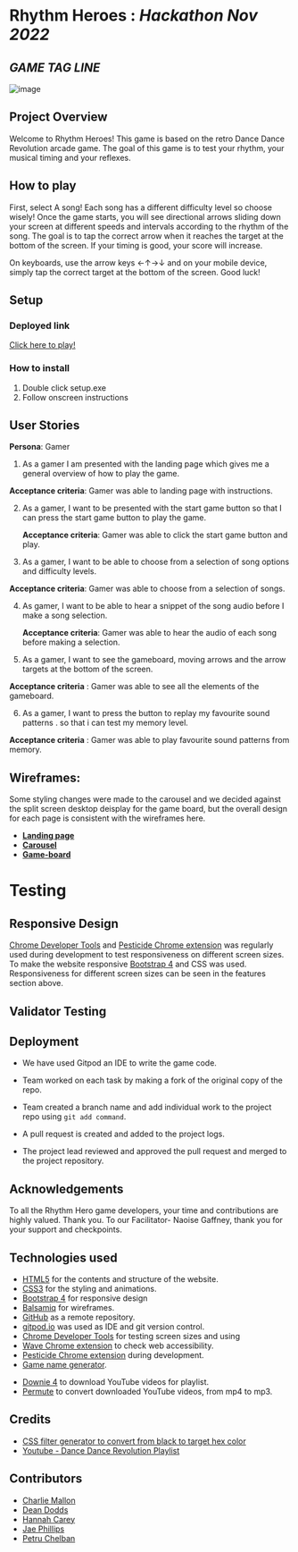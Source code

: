 # **Rhythm Heroes** : *Hackathon Nov 2022*
## *GAME TAG LINE*

![image]()

## Project Overview
Welcome to Rhythm Heroes!
This game is based on the retro Dance Dance Revolution arcade game. The goal of this game is to test your rhythm, your musical timing and your reflexes.


## How to play
First, select A song! Each song has a different difficulty level so choose wisely!
Once the game starts, you will see directional arrows sliding down your screen at different speeds and intervals according to the rhythm of the song. The goal is to tap the correct arrow when it reaches the target at the bottom of the screen. If your timing is good, your score will increase.

On keyboards, use the arrow keys ←↑→↓ and on your mobile device, simply tap the correct target at the bottom of the screen.
Good luck!

## Setup

### Deployed link

[Click here to play!](charliemallon.github.io/hackathonHero/)

### How to install

1. Double click setup.exe
2. Follow onscreen instructions

## User Stories 

**Persona**: Gamer 

1. As a gamer I am presented with the landing page which gives me a general overview of
   how to play the game. 

**Acceptance criteria**: Gamer was able to landing page with instructions.
 
2. As a gamer, I want to be presented with the start game button
   so that I can press the start game button to play the game. 

   **Acceptance criteria**: Gamer was able to click the start game button and play.

3. As a gamer, I want to be able to choose from a selection of song options and difficulty levels.

**Acceptance criteria**:  Gamer was able to choose from a selection of songs.

4. As gamer, I want to be able to hear a snippet of the song audio before I make a song selection.

   **Acceptance criteria**: Gamer was able to hear the audio of each song before making a selection.


5. As a gamer, I want to see the gameboard, moving arrows and the arrow targets at the bottom of the screen.

  **Acceptance criteria** : Gamer was able to see all the elements of the gameboard.

6. As a gamer, I want to press the button to replay my favourite sound patterns .
 so that i can test my memory level.

 **Acceptance criteria** :  Gamer was able to play favourite sound patterns from memory.

## Wireframes:

Some styling changes were made to the carousel and we decided against the split screen desktop deisplay for the game board, but the overall design for each page is consistent with the wireframes here.

  * [**Landing page**](assets/images/wireframes-carousel.png)
  * [**Carousel**](assets/images/wireframes-carousel.png)
  * [**Game-board**](assets/images/wireframes-gameboard.png)

# Testing

## Responsive Design
[Chrome Developer Tools](https://developer.chrome.com/docs/devtools/) and [Pesticide Chrome extension](https://chrome.google.com/webstore/detail/pesticide-for-chrome-with/neonnmencpneifkhlmhmfhfiklgjmloi) was regularly used during development to test responsiveness on different  screen sizes.
To make the website responsive [Bootstrap 4](https://getbootstrap.com/docs/4.0/getting-started/introduction/) and CSS was used.
Responsiveness for different screen sizes can be seen in the features section above.

## Validator Testing

## Deployment

 * We have used Gitpod an IDE to write the  game code.

 * Team worked on each task by making a fork of the original copy of the repo.

 * Team created a branch name and add individual work to the project repo using ```git add command```.

 * A pull request is created and added to the project logs.
   
 * The project lead reviewed and approved the pull request and merged to the project repository.

 
## Acknowledgements

To all the Rhythm Hero game developers, your time and contributions are highly valued. Thank you.
To our Facilitator- Naoise Gaffney, thank you for your support and checkpoints.


## Technologies used

- [HTML5](https://en.wikipedia.org/wiki/HTML5) for the contents and structure of the website.
- [CSS3](https://en.wikipedia.org/wiki/CSS) for the styling and animations.
- [Bootstrap 4](https://getbootstrap.com/docs/4.0/getting-started/introduction/) for responsive design
- [Balsamiq](https://balsamiq.com/) for wireframes.
- [GitHub](https://github.com/) as a remote repository.
- [gitpod.io](https://www.gitpod.io) was used as IDE and  git version control.
- [Chrome Developer Tools](https://developer.chrome.com/docs/devtools/) for testing screen sizes and using
- [Wave Chrome extension](https://wave.webaim.org/) to check web accessibility.
- [Pesticide Chrome extension](https://chrome.google.com/webstore/detail/pesticide-for-chrome-with/neonnmencpneifkhlmhmfhfiklgjmloi) during development.
- [Game name generator](https://anytexteditor.com/game-name-generator).
* [Downie 4](https://software.charliemonroe.net/downie/) to download YouTube videos for playlist.
* [Permute](https://software.charliemonroe.net/permute/) to convert downloaded YouTube videos, from mp4 to mp3.


## Credits

* [CSS filter generator to convert from black to target hex color](https://codepen.io/sosuke/pen/Pjoqqp)
* [Youtube - Dance Dance Revolution Playlist ](https://www.example.com)


## Contributors

* [Charlie Mallon](https://github.com/CharlieMallon)
* [Dean Dodds](https://github.com/DeanDodds)
* [Hannah Carey](https://github.com/HPCarey)
* [Jae Phillips](https://www.example.com)
* [Petru Chelban](https://github.com/petrugio)
